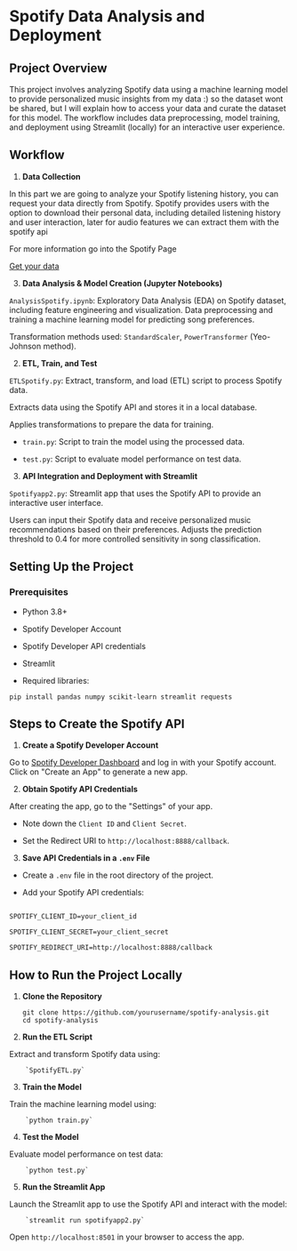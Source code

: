 #  Spotify Data Analysis and Deployment



##  Project Overview

This project involves analyzing Spotify data using a machine learning model to provide personalized music insights from my data :) so the dataset wont be shared, but I will explain how to access your data and curate the dataset for this model. The workflow includes data preprocessing, model training, and deployment using Streamlit (locally) for an interactive user experience.


##  Workflow

1.  **Data Collection**

In this part we are going to analyze your Spotify listening history, you can request your data directly from Spotify. Spotify provides users with the option to download their personal data, including detailed listening history and user interaction, later for audio features we can extract them with the spotify api

For more information go into the Spotify Page 

[Get your data](https://support.spotify.com/us/article/data-rights-and-privacy-settings/)



3.  **Data Analysis & Model Creation (Jupyter Notebooks)**

`AnalysisSpotify.ipynb`: Exploratory Data Analysis (EDA) on Spotify dataset, including feature engineering and visualization. Data preprocessing and training a machine learning model for predicting song preferences.

Transformation methods used: `StandardScaler`, `PowerTransformer` (Yeo-Johnson method).

  

2.  **ETL, Train, and Test**

 `ETLSpotify.py`: Extract, transform, and load (ETL) script to process Spotify data.

Extracts data using the Spotify API and stores it in a local database.

Applies transformations to prepare the data for training.

-  `train.py`: Script to train the model using the processed data.

-  `test.py`: Script to evaluate model performance on test data.

  

3.  **API Integration and Deployment with Streamlit**

  `Spotifyapp2.py`: Streamlit app that uses the Spotify API to provide an interactive user interface.

Users can input their Spotify data and receive personalized music recommendations based on their preferences.
Adjusts the prediction threshold to 0.4 for more controlled sensitivity in song classification.

  

##  Setting Up the Project

  

###  Prerequisites

- Python 3.8+

- Spotify Developer Account

- Spotify Developer API credentials

- Streamlit

- Required libraries:

```
pip install pandas numpy scikit-learn streamlit requests
```

##  Steps to Create the Spotify API

1.  **Create a Spotify Developer Account**

Go to [Spotify Developer Dashboard](https://developer.spotify.com/dashboard) and log in with your Spotify account.
Click on "Create an App" to generate a new app.

  

2.  **Obtain Spotify API Credentials**

 After creating the app, go to the "Settings" of your app.

- Note down the `Client ID` and `Client Secret`.

- Set the Redirect URI to `http://localhost:8888/callback`.

  

3.  **Save API Credentials in a `.env` File**

- Create a `.env` file in the root directory of the project.

- Add your Spotify API credentials:

```env

SPOTIFY_CLIENT_ID=your_client_id

SPOTIFY_CLIENT_SECRET=your_client_secret

SPOTIFY_REDIRECT_URI=http://localhost:8888/callback

```
## How to Run the Project Locally

1. **Clone the Repository**
   ```
   git clone https://github.com/yourusername/spotify-analysis.git
   cd spotify-analysis
   ```

2.  **Run the ETL Script**
    
Extract and transform Spotify data using:

        `SpotifyETL.py` 
        
3.  **Train the Model**
    
Train the machine learning model using:
        
        `python train.py` 
        
4.  **Test the Model**
    
 Evaluate model performance on test data:
        
        `python test.py` 
        
5.  **Run the Streamlit App**
    
 Launch the Streamlit app to use the Spotify API and interact with the model:

        
        `streamlit run spotifyapp2.py` 
        
 Open  `http://localhost:8501`  in your browser to access the app.
   